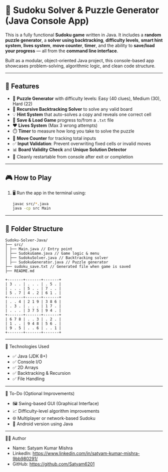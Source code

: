# 🧩 Sudoku Solver & Puzzle Generator (Java Console App)

This is a fully functional **Sudoku game** written in Java. It includes a **random puzzle generator**, a **solver using backtracking**, **difficulty levels**, **smart hint system**, **lives system**, **move counter**, **timer**, and the ability to **save/load your progress** — all from the **command line interface**.

Built as a modular, object-oriented Java project, this console-based app showcases problem-solving, algorithmic logic, and clean code structure.

---

## 🚀 Features

- 🔢 **Puzzle Generator** with difficulty levels: Easy (40 clues), Medium (30), Hard (22)
- 🧠 **Recursive Backtracking Solver** to solve any valid board
- 💡 **Hint System** that auto-solves a copy and reveals one correct cell
- 💾 **Save & Load Game** progress to/from a `.txt` file
- ❤️ **Lives System** (Max 3 wrong attempts)
- ⏱️ **Timer** to measure how long you take to solve the puzzle
- 🧮 **Move Counter** for tracking total inputs
- ✅ **Input Validation**: Prevent overwriting fixed cells or invalid moves
- 📊 **Board Validity Check** and **Unique Solution Detector**
- 🔁 Cleanly restartable from console after exit or completion

---

## 🎮 How to Play

1. 🖥️ Run the app in the terminal using:
   ```bash
   javac src/*.java
   java -cp src Main

---

## 📂 Folder Structure

```
Sudoku-Solver-Java/
├── src/
│ ├── Main.java // Entry point
│ ├── SudokuGame.java // Game logic & menu
│ ├── SudokuSolver.java // Backtracking solver
│ ├── SudokuGenerator.java // Puzzle generator
├── sudoku_save.txt // Generated file when game is saved
├── README.md

```
```
+-------+-------+-------+
| 3 . . | . . . | . 5 . |
| . . . | 5 . . | 7 . . |
| 5 . 7 | 4 . 2 | 6 1 . |
+-------+-------+-------+
| . . 4 | 2 1 9 | 3 8 6 |
| . 3 . | . . . | 1 7 . |
| . . . | 3 7 5 | 9 4 . |
+-------+-------+-------+
| 6 7 8 | . . 3 | . 2 . |
| 1 . . | 9 4 8 | 5 6 . |
| 9 . 5 | . . 6 | . . 1 |
+-------+-------+-------+
```
 ---------------------
🧩 Technologies Used
   
 * ✅ Java (JDK 8+)
 * ✅ Console I/O
 * ✅ 2D Arrays
 * ✅ Backtracking & Recursion
 * ✅ File Handling
   
 ---
📌 To-Do (Optional Improvements)
   
 * 🖼️ Swing-based GUI (Graphical Interface)
 * 📈 Difficulty-level algorithm improvements
 * 🌐 Multiplayer or network-based Sudoku
 * 📱 Android version using Java
 ---
👨‍💻 Author
 * Name: Satyam Kumar Mishra
 * LinkedIn: https://www.linkedin.com/in/satyam-kumar-mishra-9bb980291/
 * GitHub: https://github.com/Satyam6201
